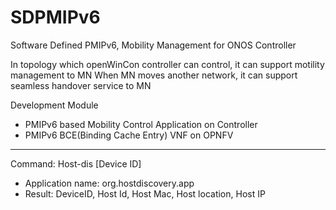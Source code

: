 # SDPMIPv6
Software Defined PMIPv6, Mobility Management for ONOS Controller 

In topology which openWinCon controller can control, it can support motility management to MN
When MN moves another network, it can support seamless handover service to MN

Development Module
  - PMIPv6 based Mobility Control Application on Controller
  - PMIPv6 BCE(Binding Cache Entry) VNF on OPNFV
  
-----------------------------------------------------------------------------------------------------------------------------------------

Command: Host-dis [Device ID]
  - Application name: org.hostdiscovery.app
  - Result: DeviceID, Host Id, Host Mac, Host location, Host IP

